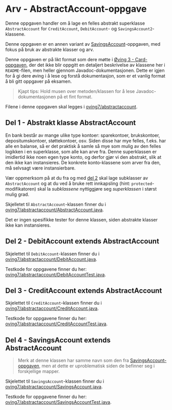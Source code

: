 # Arv - AbstractAccount-oppgave

Denne oppgaven handler om å lage en felles abstrakt superklasse `AbstractAccount` for `CreditAccount`, `DebitAccount`- og `SavingsAccount2`-klassene.

Denne oppgaven er en annen variant av [SavingsAccount](./SavingsAccount.md)-oppgaven, med fokus på bruk av abstrakte klasser og arv.

Denne oppgaven er på likt format som dere møtte i [Øving 3 - Card-oppgaven](../oving3/Card.md), der det ikke blir oppgitt en detaljert beskrivelse av klassene her i `README`-filen, men heller gjennom Javadoc-dokumentasjonen. Dette er igjen for å gi dere øving i å lese og forstå dokumentasjon, som er et vanlig format å bli gitt oppgaver på eksamen.

> Kjapt tips: Hold musen over metoden/klassen for å lese Javadoc-dokumentasjonen på et fint format.

Filene i denne oppgaven skal legges i [oving7/abstractaccount](../../src/main/java/oving7/abstractaccount).

## Del 1 - Abstrakt klasse AbstractAccount

En bank består av mange ulike type kontoer: sparekontoer, brukskontoer, depositumskontoer, støttekontoer, osv. Siden disse har mye felles, f.eks. har alle en balanse, så er det praktisk å samle så mye som mulig av den felles logikken i en superklasse, som alle kan arve fra. Denne superklassen er imidlertid ikke noen egen type konto, og derfor gjør vi den abstrakt, slik at den ikke kan instansieres. De konkrete konto-klassene som arver fra den, må selvsagt være instansierbare.

Vær oppmerksom på at du fra og med [del 2](#del-2---debitaccount-extends-abstractaccount) skal lage subklasser av `AbstractAccount` og at du ved å bruke rett innkapsling (hint: `protected`-modifikatoren) skal la *subklassene* nyttiggjøre seg *superklassen* i størst mulig grad.

Skjelletet til `AbstractAccount`-klassen finner du i [oving7/abstractaccount/AbstractAccount.java](../../src/main/java/oving7/abstractaccount/AbstractAccount.java).

Det er ingen spesifikke tester for denne klassen, siden abstrakte klasser ikke kan instansieres.

## Del 2 - DebitAccount extends AbstractAccount

Skjelettet til `DebitAccount`-klassen finner du i [oving7/abstractaccount/DebitAccount.java](../../src/main/java/oving7/abstractaccount/DebitAccount.java).

Testkode for oppgavene finner du her: [oving7/abstractaccount/DebitAccountTest.java](../../src/test/java/oving7/abstractaccount/DebitAccountTest.java).

## Del 3 - CreditAccount extends AbstractAccount

Skjelettet til `CreditAccount`-klassen finner du i [oving7/abstractaccount/CreditAccount.java](../../src/main/java/oving7/abstractaccount/CreditAccount.java).

Testkode for oppgavene finner du her: [oving7/abstractaccount/CreditAccountTest.java](../../src/test/java/oving7/abstractaccount/CreditAccountTest.java).

## Del 4 - SavingsAccount extends AbstractAccount

> Merk at denne klassen har samme navn som den fra [SavingsAccount-oppgaven](./SavingsAccount.md), men at dette er uproblematisk siden de befinner seg i forskjellige mapper.

Skjelettet til `SavingsAccount`-klassen finner du i [oving7/abstractaccount/SavingsAccount.java](../../src/main/java/oving7/abstractaccount/SavingsAccount.java).

Testkode for oppgavene finner du her: [oving7/abstractaccount/SavingsAccountTest.java](../../src/test/java/oving7/abstractaccount/SavingsAccountTest.java).
